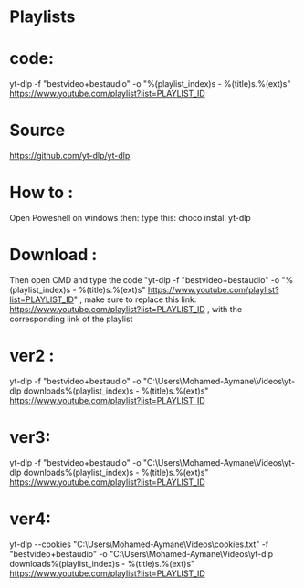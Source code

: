 # Playlists
# code:
yt-dlp -f "bestvideo+bestaudio" -o "%(playlist_index)s - %(title)s.%(ext)s" https://www.youtube.com/playlist?list=PLAYLIST_ID
# Source
https://github.com/yt-dlp/yt-dlp
# How to :
Open Poweshell on windows then: type this: choco install yt-dlp
# Download :
Then open CMD and type the code "yt-dlp -f "bestvideo+bestaudio" -o "%(playlist_index)s - %(title)s.%(ext)s" https://www.youtube.com/playlist?list=PLAYLIST_ID" , make sure to replace this link: https://www.youtube.com/playlist?list=PLAYLIST_ID , with the corresponding link of the playlist

# ver2 :
yt-dlp -f "bestvideo+bestaudio" -o "C:\Users\Mohamed-Aymane\Videos\yt-dlp downloads\%(playlist_index)s - %(title)s.%(ext)s" https://www.youtube.com/playlist?list=PLAYLIST_ID

# ver3:
yt-dlp -f "bestvideo+bestaudio" -o "C:\Users\Mohamed-Aymane\Videos\yt-dlp downloads\%(playlist_index)s - %(title)s.%(ext)s" https://www.youtube.com/playlist?list=PLAYLIST_ID

# ver4:
yt-dlp --cookies "C:\Users\Mohamed-Aymane\Videos\cookies.txt" -f "bestvideo+bestaudio" -o "C:\Users\Mohamed-Aymane\Videos\yt-dlp downloads\%(playlist_index)s - %(title)s.%(ext)s" https://www.youtube.com/playlist?list=PLAYLIST_ID
